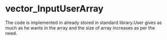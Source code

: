 # vector_InputUserArray
The code is implemented in already stored in standard library.User gives as much as he wants in the array and the size of array increases as per the need.
